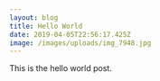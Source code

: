```yaml
---
layout: blog
title: Hello World
date: 2019-04-05T22:56:17.425Z
image: /images/uploads/img_7948.jpg
---
```

This is the hello world post.
